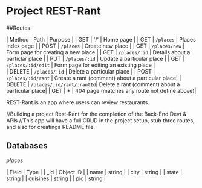 # Project REST-Rant

##Routes

|   Method  |       Path                |          Purpose                                |
|   GET     |       '/'                 | Home page                                       |
|   GET     | `/places`                 | Places index page                               |
|   POST    | `/places`                 | Create new place                                |
|   GET     | `/places/new`             | Form page for creating a new place              |
|   GET     | `/places/:id`             | Details about a particlar place                 |
|   PUT     | `/places/:id`             | Update a particular place                       |
|   GET     | `/places/:id/edit`        | Form page for editing an existing place       |  
|   DELETE  | `/places/:id`             | Delete a particular place                       |
|   POST    | `/places/:id/rant`        | Create a rant (comment) about a particular place|
|   DELETE  | `/places/:id/rant/:rantId`| Delete a rant (comment) about a particular place|
|   GET     |   *                       | 404 page (matches any route not define above)|   


REST-Rant is an app where users can review restaurants.

//Building a project Rest-Rant for the completion of the Back-End Devt & APIs
//This app will have a full CRUD in the project setup, stub three routes, and also for creatinga README file.

## Databases

*places*

|   Field    |    Type      |
|   _id      | Object ID    |
|   name     | string       |
|   city     | string       |
|   state    | string       |
|   cuisines | string       |
|   pic      | string       |
